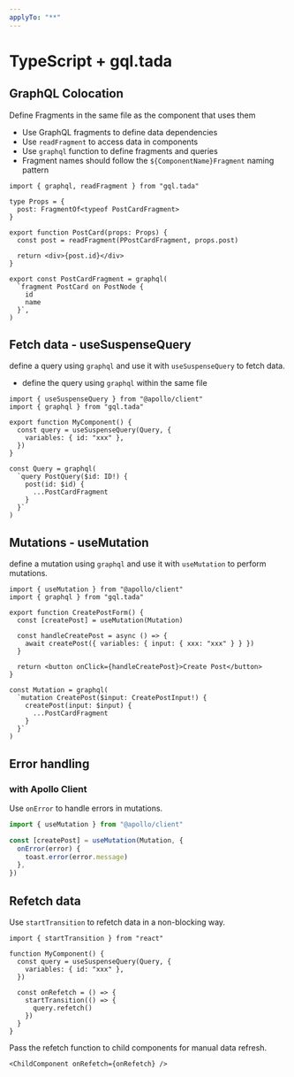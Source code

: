 ```yaml
---
applyTo: "**"
---
```


# TypeScript + gql.tada

## GraphQL Colocation

Define Fragments in the same file as the component that uses them

- Use GraphQL fragments to define data dependencies
- Use `readFragment` to access data in components
- Use `graphql` function to define fragments and queries
- Fragment names should follow the `${ComponentName}Fragment` naming pattern

```tsx
import { graphql, readFragment } from "gql.tada"

type Props = {
  post: FragmentOf<typeof PostCardFragment>
}

export function PostCard(props: Props) {
  const post = readFragment(PPostCardFragment, props.post)

  return <div>{post.id}</div>
}

export const PostCardFragment = graphql(
  `fragment PostCard on PostNode {
    id
    name
  }`,
)
```

## Fetch data - useSuspenseQuery

define a query using `graphql` and use it with `useSuspenseQuery` to fetch data.

- define the query using `graphql` within the same file

```tsx
import { useSuspenseQuery } from "@apollo/client"
import { graphql } from "gql.tada"

export function MyComponent() {
  const query = useSuspenseQuery(Query, {
    variables: { id: "xxx" },
  })
}

const Query = graphql(
  `query PostQuery($id: ID!) {
    post(id: $id) {
      ...PostCardFragment
    }
  }`
)
```

## Mutations - useMutation

define a mutation using `graphql` and use it with `useMutation` to perform mutations.

```tsx
import { useMutation } from "@apollo/client"
import { graphql } from "gql.tada"

export function CreatePostForm() {
  const [createPost] = useMutation(Mutation)

  const handleCreatePost = async () => {
    await createPost({ variables: { input: { xxx: "xxx" } } })
  }

  return <button onClick={handleCreatePost}>Create Post</button>
}

const Mutation = graphql(
  `mutation CreatePost($input: CreatePostInput!) {
    createPost(input: $input) {
      ...PostCardFragment
    }
  }`
)
```

## Error handling

### with Apollo Client

Use `onError` to handle errors in mutations.

```ts
import { useMutation } from "@apollo/client"

const [createPost] = useMutation(Mutation, {
  onError(error) {
    toast.error(error.message)
  },
})
```

## Refetch data

Use `startTransition` to refetch data in a non-blocking way.

```tsx
import { startTransition } from "react"

function MyComponent() {
  const query = useSuspenseQuery(Query, {
    variables: { id: "xxx" },
  })

  const onRefetch = () => {
    startTransition(() => {
      query.refetch()
    })
  }
}
```

Pass the refetch function to child components for manual data refresh.

```tsx
<ChildComponent onRefetch={onRefetch} />
```
